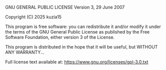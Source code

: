 GNU GENERAL PUBLIC LICENSE
Version 3, 29 June 2007

Copyright (C) 2025 kuzia15

This program is free software: you can redistribute it and/or modify
it under the terms of the GNU General Public License as published by
the Free Software Foundation, either version 3 of the License.

This program is distributed in the hope that it will be useful,
but WITHOUT ANY WARRANTY...

Full license text available at: https://www.gnu.org/licenses/gpl-3.0.txt